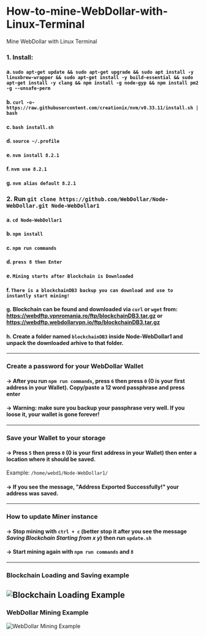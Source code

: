 # How-to-mine-WebDollar-with-Linux-Terminal
Mine WebDollar with Linux Terminal

### 1. Install:
####  a. ```sudo apt-get update && sudo apt-get upgrade && sudo apt install -y linuxbrew-wrapper && sudo apt-get install -y build-essential && sudo apt-get install -y clang && npm install -g node-gyp && npm install pm2 -g --unsafe-perm```
####  b. ```curl -o- https://raw.githubusercontent.com/creationix/nvm/v0.33.11/install.sh | bash```
####  c. ```bash install.sh```
####  d. ```source ~/.profile```
####  e. ```nvm install 8.2.1```
####  f. ```nvm use 8.2.1```
####  g. ```nvm alias default 8.2.1```

### 2. Run ```git clone https://github.com/WebDollar/Node-WebDollar.git Node-WebDollar1```
####  a. ```cd Node-WebDollar1```
####  b. ```npm install```
####  c. ```npm run commands```
####  d. ```press 8 then Enter```
####  e. ```Mining starts after Blockchain is Downloaded```
####  f. ```There is a blockchainDB3 backup you can download and use to instantly start mining!```
####  g. Blockchain can be found and downloaded via ```curl``` or ```wget``` from: <a href="https://webdftp.vpnromania.ro/ftp/blockchainDB3.tar.gz">https://webdftp.vpnromania.ro/ftp/blockchainDB3.tar.gz</a> or <a href="https://webdftp.webdollarvpn.io/ftp/blockchainDB3.tar.gz">https://webdftp.webdollarvpn.io/ftp/blockchainDB3.tar.gz</a>
####  h. Create a folder named ```blockchainDB3``` inside Node-WebDollar1 and unpack the downloaded arhive to that folder.
----
### **Create a password for your WebDollar Wallet**
#### -> After you run ```npm run commands```, press ```6``` then press ```0``` (0 is your first address in your Wallet). Copy/paste a 12 word passphrase and press enter
#### -> Warning: make sure you backup your passphrase very well. If you loose it, your wallet is gone forever!
----
### **Save your Wallet to your storage**
#### -> Press ```5``` then press ```0``` (0 is your first address in your Wallet) then enter a location where it should be saved. 
   Example: ```/home/webd1/Node-WebDollar1/```
#### -> If you see the message, "Address Exported Successfully!" your address was saved.
----
### **How to update Miner instance**
#### -> Stop mining with ```ctrl + c``` (better stop it after you see the message *Saving Blockchain Starting from x y*) then run ```update.sh```
#### -> Start mining again with ```npm run commands``` and ```8```
----
### Blockchain Loading and Saving example ###
<img src="https://webdollarvpn.io/img/webdollar-saving-blockchain-img1.jpg" alt="Blockchain Loading Example" /></img>
----
### WebDollar Mining Example
<img src="https://webdollarvpn.io/img/webdollar-mining-terminal-img1.jpg" alt="WebDollar Mining Example" /></img>
